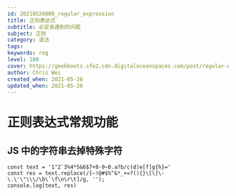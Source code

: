 ```yaml
---
id: 20210526000_regular_expression
title: 正则表达式
subtitle: 必定会遇到的问题
subject: 正则
category: 语法
tags: 
keywords: reg
level: 100
cover: https://geekboots.sfo2.cdn.digitaloceanspaces.com/post/regular-expression-1567485935882.jpg
author: Chris Wei
created_when: 2021-05-26
updated_when: 2021-05-26
---
```


# 正则表达式常规功能

## JS 中的字符串去掉特殊字符

```
const text = '1"2`3%4*5&6$7+8-9~0.a?b/c(d)e[f]g{h}='
const res = text.replace(/[~!@#$%^&*_+=?(){}\[\]\-\.\'\"\\\/\b\`\f\n\r\t]/g, '');
console.log(text, res)
```
